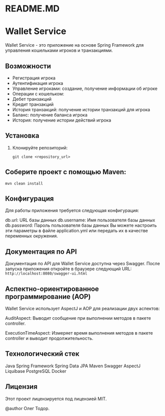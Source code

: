 # README.MD

# Wallet Service

Wallet Service - это приложение на основе Spring Framework для управления кошельками игроков и транзакциями.

## Возможности

- Регистрация игрока
- Аутентификация игрока
- Управление игроками: создание, получение информации об игроке
- Операции с кошельком: 
- Дебет транзакций
- Кредит транзакций
- История транзакций: получение истории транзакций для игрока
- Баланс: получение баланса игрока
- История: получение истории действий игрока

## Установка

1. Клонируйте репозиторий:

   `git clone <repository_url>`

## Соберите проект с помощью Maven:

   `mvn clean install`

## Конфигурация
Для работы приложения требуется следующая конфигурация:

db.url: URL базы данных
db.username: Имя пользователя базы данных
db.password: Пароль пользователя базы данных
Вы можете настроить эти параметры в файле application.yml или передать их в качестве переменных окружения. 

## Документация по API

Документация по API для Wallet Service доступна через Swagger. После запуска приложения откройте в браузере следующий URL:
`http://localhost:8080/swagger-ui.html`

## Аспектно-ориентированное программирование (AOP)
Wallet Service использует AspectJ и AOP для реализации двух аспектов:

AuditAspect: Выводит сообщение при выполнении методов в пакете controller.

ExecutionTimeAspect: Измеряет время выполнения методов в пакете controller и выводит продолжительность.

## Технологический стек
Java
Spring Framework
Spring Data JPA
Maven
Swagger
AspectJ
Liquibase
PostgreSQL
Docker

## Лицензия
Этот проект лицензируется под лицензией MIT.

@author Олег Тодор.
